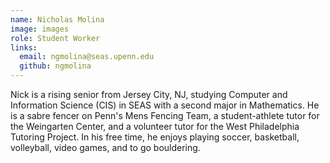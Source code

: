 ```yaml
---
name: Nicholas Molina
image: images
role: Student Worker
links:
  email: ngmolina@seas.upenn.edu
  github: ngmolina
---
```


Nick is a rising senior from Jersey City, NJ, studying Computer and Information Science (CIS) in SEAS with a second major in Mathematics. 
He is a sabre fencer on Penn's Mens Fencing Team, a student-athlete tutor for the Weingarten Center, and a volunteer tutor for the West 
Philadelphia Tutoring Project. In his free time, he enjoys playing soccer, basketball, volleyball, video games, and to go bouldering.
